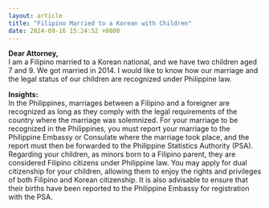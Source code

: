 ```yaml
---
layout: article
title: "Filipino Married to a Korean with Children"
date: 2024-09-16 15:24:52 +0800
---
```


<p><strong>Dear Attorney,</strong><br>I am a Filipino married to a Korean national, and we have two children aged 7 and 9. We got married in 2014. I would like to know how our marriage and the legal status of our children are recognized under Philippine law.</p><p><strong>Insights:</strong><br>In the Philippines, marriages between a Filipino and a foreigner are recognized as long as they comply with the legal requirements of the country where the marriage was solemnized. For your marriage to be recognized in the Philippines, you must report your marriage to the Philippine Embassy or Consulate where the marriage took place, and the report must then be forwarded to the Philippine Statistics Authority (PSA). Regarding your children, as minors born to a Filipino parent, they are considered Filipino citizens under Philippine law. You may apply for dual citizenship for your children, allowing them to enjoy the rights and privileges of both Filipino and Korean citizenship. It is also advisable to ensure that their births have been reported to the Philippine Embassy for registration with the PSA.</p>
